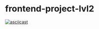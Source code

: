 # frontend-project-lvl2

[![asciicast](https://asciinema.org/a/361509.svg)](https://asciinema.org/a/361509)
